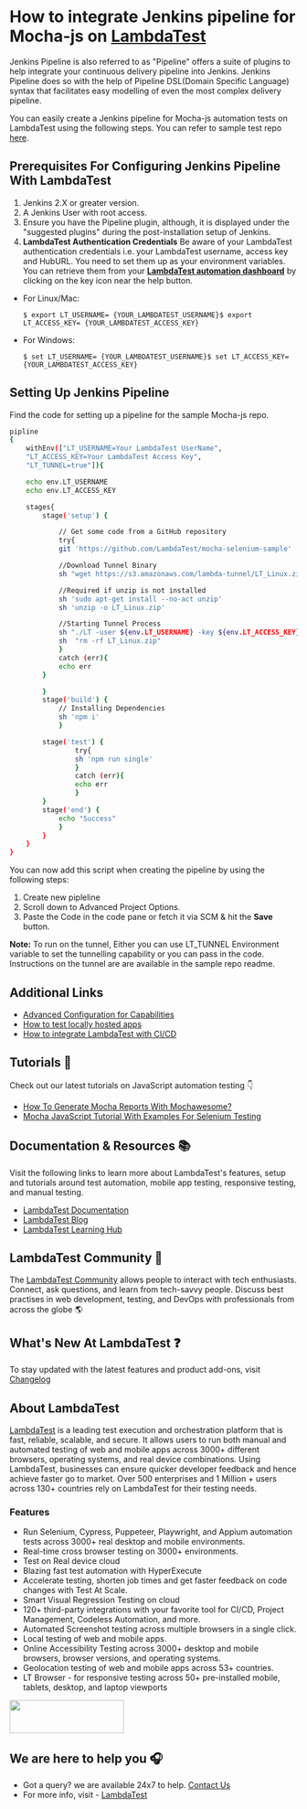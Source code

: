 # How to integrate Jenkins pipeline for Mocha-js on [LambdaTest](https://www.lambdatest.com/?utm_source=github&utm_medium=repo&utm_campaign=Mocha-js-jenkins)

Jenkins Pipeline is also referred to as "Pipeline" offers a suite of plugins to help integrate your continuous delivery pipeline into Jenkins. Jenkins Pipeline does so with the help of Pipeline DSL(Domain Specific Language) syntax that facilitates easy modelling of even the most complex delivery pipeline. 

You can easily create a Jenkins pipeline for Mocha-js automation tests on LambdaTest using the following steps. You can refer to sample test repo [here](https://github.com/LambdaTest/mocha-selenium-sample).

## Prerequisites For Configuring Jenkins Pipeline With LambdaTest

1.  Jenkins 2.X or greater version.
2.  A Jenkins User with root access.
3.  Ensure you have the Pipeline plugin, although, it is displayed under the "suggested plugins" during the post-installation setup of Jenkins.
4.  **LambdaTest Authentication Credentials**
Be aware of your LambdaTest authentication credentials i.e. your LambdaTest username, access key and HubURL. You need to set them up as your environment variables. You can retrieve them from your  **[LambdaTest automation dashboard](https://automation.lambdatest.com/)**  by clicking on the key icon near the help button.

-   For Linux/Mac:
    
    ```
    $ export LT_USERNAME= {YOUR_LAMBDATEST_USERNAME}$ export LT_ACCESS_KEY= {YOUR_LAMBDATEST_ACCESS_KEY}
    ```
    
-   For Windows:
    
    ```
    $ set LT_USERNAME= {YOUR_LAMBDATEST_USERNAME}$ set LT_ACCESS_KEY= {YOUR_LAMBDATEST_ACCESS_KEY}
    ```
## Setting Up Jenkins Pipeline

Find the code for setting up a pipeline for the sample Mocha-js repo.
```bash
pipline 
{
    withEnv(["LT_USERNAME=Your LambdaTest UserName",
    "LT_ACCESS_KEY=Your LambdaTest Access Key",
    "LT_TUNNEL=true"]){

    echo env.LT_USERNAME
    echo env.LT_ACCESS_KEY 

    stages{
        stage('setup') { 

            // Get some code from a GitHub repository
            try{
            git 'https://github.com/LambdaTest/mocha-selenium-sample'

            //Download Tunnel Binary
            sh "wget https://s3.amazonaws.com/lambda-tunnel/LT_Linux.zip"

            //Required if unzip is not installed
            sh 'sudo apt-get install --no-act unzip'
            sh 'unzip -o LT_Linux.zip'

            //Starting Tunnel Process 
            sh "./LT -user ${env.LT_USERNAME} -key ${env.LT_ACCESS_KEY} &"
            sh  "rm -rf LT_Linux.zip"
            }
            catch (err){
            echo err
        }

        }
        stage('build') {
            // Installing Dependencies
            sh 'npm i'
            }

        stage('test') {
                try{
                sh 'npm run single'
                }
                catch (err){
                echo err
                }  
        }
        stage('end') {  
            echo "Success" 
            }
        }
    }
}

```
You can now add this script when creating the pipeline by using the following steps:

1. Create new pipleline
2. Scroll down to Advanced Project Options.
3.  Paste the Code in the code pane or fetch it via SCM & hit the **Save** button.

**Note:**  To run on the tunnel, Either you can use LT_TUNNEL Environment variable to set the tunnelling capability or you can pass in the code. Instructions on the tunnel are are available in the sample repo readme.



## Additional Links

* [Advanced Configuration for Capabilities](https://www.lambdatest.com/support/docs/selenium-automation-capabilities/)
* [How to test locally hosted apps](https://www.lambdatest.com/support/docs/testing-locally-hosted-pages/)
* [How to integrate LambdaTest with CI/CD](https://www.lambdatest.com/support/docs/integrations-with-ci-cd-tools/)

## Tutorials 📙

Check out our latest tutorials on JavaScript automation testing 👇

* [How To Generate Mocha Reports With Mochawesome?](https://www.lambdatest.com/blog/how-to-generate-mocha-reports-with-mochawesome/)
* [Mocha JavaScript Tutorial With Examples For Selenium Testing](https://www.lambdatest.com/blog/mocha-javascript-tutorial-with-examples-for-selenium-testing/)

## Documentation & Resources :books:
      
Visit the following links to learn more about LambdaTest's features, setup and tutorials around test automation, mobile app testing, responsive testing, and manual testing.

* [LambdaTest Documentation](https://www.lambdatest.com/support/docs/?utm_source=github&utm_medium=repo&utm_campaign=Mocha-js-jenkins)
* [LambdaTest Blog](https://www.lambdatest.com/blog/?utm_source=github&utm_medium=repo&utm_campaign=Mocha-js-jenkins)
* [LambdaTest Learning Hub](https://www.lambdatest.com/learning-hub/?utm_source=github&utm_medium=repo&utm_campaign=Mocha-js-jenkins)    

## LambdaTest Community :busts_in_silhouette:

The [LambdaTest Community](https://community.lambdatest.com/) allows people to interact with tech enthusiasts. Connect, ask questions, and learn from tech-savvy people. Discuss best practises in web development, testing, and DevOps with professionals from across the globe 🌎

## What's New At LambdaTest ❓

To stay updated with the latest features and product add-ons, visit [Changelog](https://changelog.lambdatest.com/) 
      
## About LambdaTest

[LambdaTest](https://www.lambdatest.com/?utm_source=github&utm_medium=repo&utm_campaign=Mocha-js-jenkins) is a leading test execution and orchestration platform that is fast, reliable, scalable, and secure. It allows users to run both manual and automated testing of web and mobile apps across 3000+ different browsers, operating systems, and real device combinations. Using LambdaTest, businesses can ensure quicker developer feedback and hence achieve faster go to market. Over 500 enterprises and 1 Million + users across 130+ countries rely on LambdaTest for their testing needs.    

### Features

* Run Selenium, Cypress, Puppeteer, Playwright, and Appium automation tests across 3000+ real desktop and mobile environments.
* Real-time cross browser testing on 3000+ environments.
* Test on Real device cloud
* Blazing fast test automation with HyperExecute
* Accelerate testing, shorten job times and get faster feedback on code changes with Test At Scale.
* Smart Visual Regression Testing on cloud
* 120+ third-party integrations with your favorite tool for CI/CD, Project Management, Codeless Automation, and more.
* Automated Screenshot testing across multiple browsers in a single click.
* Local testing of web and mobile apps.
* Online Accessibility Testing across 3000+ desktop and mobile browsers, browser versions, and operating systems.
* Geolocation testing of web and mobile apps across 53+ countries.
* LT Browser - for responsive testing across 50+ pre-installed mobile, tablets, desktop, and laptop viewports
    
[<img height="58" width="200" src="https://user-images.githubusercontent.com/70570645/171866795-52c11b49-0728-4229-b073-4b704209ddde.png">](https://accounts.lambdatest.com/register)
      
## We are here to help you :headphones:

* Got a query? we are available 24x7 to help. [Contact Us](support@lambdatest.com)
* For more info, visit - [LambdaTest](https://www.lambdatest.com/?utm_source=github&utm_medium=repo&utm_campaign=Mocha-js-jenkins)
